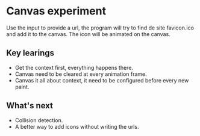 # Canvas experiment

Use the input to provide a url, the program will try to find de site favicon.ico and add it to the canvas. The icon will be animated on the canvas.

## Key learings
 * Get the context first, everything happens there.
 * Canvas need to be cleared at every animation frame.
 * Canvas it all about context, it need to be configured before every new paint.

## What's next
 * Collision detection.
 * A better way to add icons without writing the urls.
